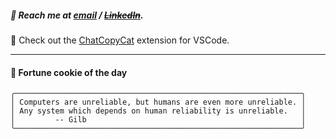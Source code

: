 ##### :calling: Reach me at **[email](mailto:johannes@stenmark.in)** ***/*** **[~~LinkedIn~~](https://www.linkedin.com/in/johannes-stenmark)**.
:feet: Check out the [ChatCopyCat](https://github.com/jstenmark/ChatCopyCat) extension for VSCode.

---
#### :cookie: Fortune cookie of the day
```smalltalk
╭────────────────────────────────────────────────────────────────╮
│ Computers are unreliable, but humans are even more unreliable. │
│ Any system which depends on human reliability is unreliable.   │
│         -- Gilb                                                │
╰────────────────────────────────────────────────────────────────╯
```
